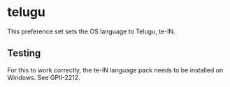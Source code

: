 # telugu

This preference set sets the OS language to Telugu, te-IN.

## Testing

For this to work correctly, the te-IN language pack needs to be installed on Windows. See GPII-2212. 
